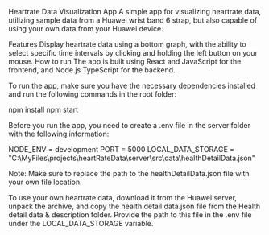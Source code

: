 Heartrate Data Visualization App
A simple app for visualizing heartrate data, utilizing sample data from a Huawei wrist band 6 strap, but also capable of using your own data from your Huawei device.

Features
Display heartrate data using a bottom graph, with the ability to select specific time intervals by clicking and holding the left button on your mouse.
How to run
The app is built using React and JavaScript for the frontend, and Node.js TypeScript for the backend.

To run the app, make sure you have the necessary dependencies installed and run the following commands in the root folder:

npm install
npm start

Before you run the app, you need to create a .env file in the server folder with the following information:

NODE_ENV = development
PORT = 5000
LOCAL_DATA_STORAGE = "C:\\MyFiles\\projects\\heartRateData\\server\\src\\data\\healthDetailData.json"

Note: Make sure to replace the path to the healthDetailData.json file with your own file location.

To use your own heartrate data, download it from the Huawei server, unpack the archive, and copy the health detail data.json file from the Health detail data & description folder. Provide the path to this file in the .env file under the LOCAL_DATA_STORAGE variable.
